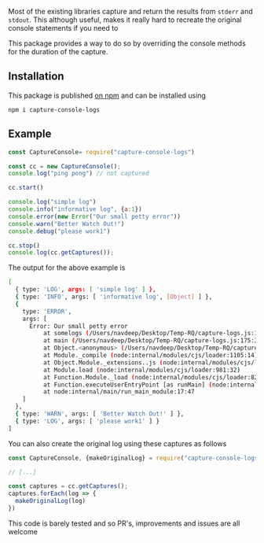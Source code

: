 Most of the existing libraries capture and return the results from `stderr` and `stdout`.
This although useful, makes it really hard to recreate the original console statements if you need to

This package provides a way to do so by overriding the console methods for the duration of the capture.

## Installation
This package is published [on npm](https://www.npmjs.com/package/capture-console-logs) and can be installed using

```
npm i capture-console-logs
```

## Example 

```js
const CaptureConsole= require("capture-console-logs")

const cc = new CaptureConsole();
console.log("ping pong") // not captured

cc.start()

console.log("simple log")
console.info("informative log", {a:1})
console.error(new Error("Our small petty error"))
console.warn("Better Watch Out!")
console.debug("please work1")

cc.stop()
console.log(cc.getCaptures());
```

The output for the above example is 

```sh
[
  { type: 'LOG', args: [ 'simple log' ] },
  { type: 'INFO', args: [ 'informative log', [Object] ] },
  {
    type: 'ERROR',
    args: [
      Error: Our small petty error
          at somelogs (/Users/navdeep/Desktop/Temp-RQ/capture-logs.js:143:17)
          at main (/Users/navdeep/Desktop/Temp-RQ/capture-logs.js:175:3)
          at Object.<anonymous> (/Users/navdeep/Desktop/Temp-RQ/capture-logs.js:182:1)
          at Module._compile (node:internal/modules/cjs/loader:1105:14)
          at Object.Module._extensions..js (node:internal/modules/cjs/loader:1159:10)
          at Module.load (node:internal/modules/cjs/loader:981:32)
          at Function.Module._load (node:internal/modules/cjs/loader:822:12)
          at Function.executeUserEntryPoint [as runMain] (node:internal/modules/run_main:77:12)
          at node:internal/main/run_main_module:17:47
    ]
  },
  { type: 'WARN', args: [ 'Better Watch Out!' ] },
  { type: 'LOG', args: [ 'please work1' ] }
]
```

You can also create the original log using these captures as follows
```js
const CaptureConsole, {makeOriginalLog} = require("capture-console-logs")

// [...]

const captures = cc.getCaptures();
captures.forEach(log => {
  makeOriginalLog(log)
})
```

This code is barely tested and so PR's, improvements and issues are all welcome